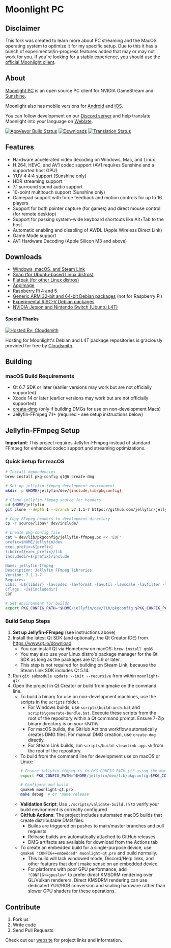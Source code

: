 # Moonlight PC

## Disclaimer
This fork was created to learn more about PC streaming and the MacOS operating system to optimize it for my specific setup. Due to this it has a bunch of experimental/in-progress features added that may or may not work for you. If you're looking for a stable experience, you should use the [official Moonlight client](https://github.com/moonlight-stream/moonlight-qt).

## About

[Moonlight PC](https://moonlight-stream.org) is an open source PC client for NVIDIA GameStream and [Sunshine](https://github.com/LizardByte/Sunshine).

Moonlight also has mobile versions for [Android](https://github.com/moonlight-stream/moonlight-android) and [iOS](https://github.com/moonlight-stream/moonlight-ios).

You can follow development on our [Discord server](https://moonlight-stream.org/discord) and help translate Moonlight into your language on [Weblate](https://hosted.weblate.org/projects/moonlight/moonlight-qt/).

 [![AppVeyor Build Status](https://ci.appveyor.com/api/projects/status/glj5cxqwy2w3bglv/branch/master?svg=true)](https://ci.appveyor.com/project/cgutman/moonlight-qt/branch/master)
 [![Downloads](https://img.shields.io/github/downloads/moonlight-stream/moonlight-qt/total)](https://github.com/moonlight-stream/moonlight-qt/releases)
 [![Translation Status](https://hosted.weblate.org/widgets/moonlight/-/moonlight-qt/svg-badge.svg)](https://hosted.weblate.org/projects/moonlight/moonlight-qt/)

## Features
 - Hardware accelerated video decoding on Windows, Mac, and Linux
 - H.264, HEVC, and AV1 codec support (AV1 requires Sunshine and a supported host GPU)
 - YUV 4:4:4 support (Sunshine only)
 - HDR streaming support
 - 7.1 surround sound audio support
 - 10-point multitouch support (Sunshine only)
 - Gamepad support with force feedback and motion controls for up to 16 players
 - Support for both pointer capture (for games) and direct mouse control (for remote desktop)
 - Support for passing system-wide keyboard shortcuts like Alt+Tab to the host
 - Automatic enabling and disabling of AWDL (Apple Wireless Direct Link)
 - Game Mode support
 - AV1 Hardware Decoding (Apple Silicon M3 and above)
 
## Downloads
- [Windows, macOS, and Steam Link](https://github.com/moonlight-stream/moonlight-qt/releases)
- [Snap (for Ubuntu-based Linux distros)](https://snapcraft.io/moonlight)
- [Flatpak (for other Linux distros)](https://flathub.org/apps/details/com.moonlight_stream.Moonlight)
- [AppImage](https://github.com/moonlight-stream/moonlight-qt/releases)
- [Raspberry Pi 4 and 5](https://github.com/moonlight-stream/moonlight-docs/wiki/Installing-Moonlight-Qt-on-Raspberry-Pi-4)
- [Generic ARM 32-bit and 64-bit Debian packages](https://github.com/moonlight-stream/moonlight-docs/wiki/Installing-Moonlight-Qt-on-ARM%E2%80%90based-Single-Board-Computers) (not for Raspberry Pi)
- [Experimental RISC-V Debian packages](https://github.com/moonlight-stream/moonlight-docs/wiki/Installing-Moonlight-Qt-on-RISC%E2%80%90V-Single-Board-Computers)
- [NVIDIA Jetson and Nintendo Switch (Ubuntu L4T)](https://github.com/moonlight-stream/moonlight-docs/wiki/Installing-Moonlight-Qt-on-Linux4Tegra-(L4T)-Ubuntu)

#### Special Thanks

[![Hosted By: Cloudsmith](https://img.shields.io/badge/OSS%20hosting%20by-cloudsmith-blue?logo=cloudsmith&style=flat-square)](https://cloudsmith.com)

Hosting for Moonlight's Debian and L4T package repositories is graciously provided for free by [Cloudsmith](https://cloudsmith.com).

## Building

### macOS Build Requirements
* Qt 6.7 SDK or later (earlier versions may work but are not officially supported)
* Xcode 14 or later (earlier versions may work but are not officially supported)
* [create-dmg](https://github.com/sindresorhus/create-dmg) (only if building DMGs for use on non-development Macs)
* Jellyfin-FFmpeg 7.1+ (required - see setup instructions below)

## Jellyfin-FFmpeg Setup

**Important**: This project requires Jellyfin-FFmpeg instead of standard FFmpeg for enhanced codec support and streaming optimizations.

### Quick Setup for macOS
```bash
# Install dependencies
brew install pkg-config qt@6 create-dmg

# Set up jellyfin-ffmpeg development environment
mkdir -p $HOME/jellyfin/dev/{include,lib/pkgconfig}

# Clone jellyfin-ffmpeg source for headers
cd $HOME/jellyfin
git clone --depth 1 --branch v7.1.1-7 https://github.com/jellyfin/jellyfin-ffmpeg.git source

# Copy FFmpeg headers to development directory
cp -r source/libav* dev/include/

# Create pkg-config file
cat > dev/lib/pkgconfig/jellyfin-ffmpeg.pc << 'EOF'
prefix=$HOME/jellyfin/dev
exec_prefix=${prefix}
libdir=${exec_prefix}/lib
includedir=${prefix}/include

Name: jellyfin-ffmpeg
Description: Jellyfin FFmpeg libraries
Version: 7.1.1-7
Requires: 
Libs: -L${libdir} -lavcodec -lavformat -lavutil -lswscale -lavfilter -lavdevice -lswresample
Cflags: -I${includedir}
EOF

# Set environment for builds
export PKG_CONFIG_PATH="$HOME/jellyfin/dev/lib/pkgconfig:$PKG_CONFIG_PATH"
```

### Build Setup Steps
1. **Set up Jellyfin-FFmpeg** (see instructions above)
2. Install the latest Qt SDK (and optionally, the Qt Creator IDE) from https://www.qt.io/download
    * You can install Qt via Homebrew on macOS: `brew install qt@6`
    * You may also use your Linux distro's package manager for the Qt SDK as long as the packages are Qt 5.9 or later.
    * This step is not required for building on Steam Link, because the Steam Link SDK includes Qt 5.14.
3. Run `git submodule update --init --recursive` from within `moonlight-qt/`
4. Open the project in Qt Creator or build from qmake on the command line.
    * To build a binary for use on non-development machines, use the scripts in the `scripts` folder.
        * For Windows builds, use `scripts\build-arch.bat` and `scripts\generate-bundle.bat`. Execute these scripts from the root of the repository within a Qt command prompt. Ensure  7-Zip binary directory is on your `%PATH%`.
        * For macOS builds, the GitHub Actions workflow automatically creates DMG files. For manual DMG creation, use `create-dmg` directly.
        * For Steam Link builds, run `scripts/build-steamlink-app.sh` from the root of the repository.
    * To build from the command line for development use on macOS or Linux:
        ```bash
        # Ensure jellyfin-ffmpeg is in PKG_CONFIG_PATH (if using the macOS setup)
        export PKG_CONFIG_PATH="$HOME/jellyfin/dev/lib/pkgconfig:$PKG_CONFIG_PATH"
        
        # Configure and build
        qmake6 moonlight-qt.pro
        make debug  # or 'make release'
        ```
    * **Validation Script**: Use `./scripts/validate-build.sh` to verify your build environment is correctly configured
    * **GitHub Actions**: The project includes automated macOS builds that create distributable DMG files:
        * Builds are triggered on pushes to main/master branches and pull requests
        * Release builds are automatically attached to GitHub releases  
        * DMG artifacts are available for download from the Actions tab
    * To create an embedded build for a single-purpose device, use `qmake6 "CONFIG+=embedded" moonlight-qt.pro` and build normally.
        * This build will lack windowed mode, Discord/Help links, and other features that don't make sense on an embedded device.
        * For platforms with poor GPU performance, add `"CONFIG+=gpuslow"` to prefer direct KMSDRM rendering over GL/Vulkan renderers. Direct KMSDRM rendering can use dedicated YUV/RGB conversion and scaling hardware rather than slower GPU shaders for these operations.

## Contribute
1. Fork us
2. Write code
3. Send Pull Requests

Check out our [website](https://moonlight-stream.org) for project links and information.
